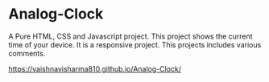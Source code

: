 # Analog-Clock
A Pure HTML, CSS and Javascript project.
This project shows the current time of your device. It is a responsive project.
This projects includes various comments. 


https://vaishnavisharma810.github.io/Analog-Clock/
